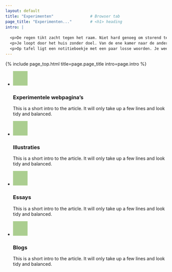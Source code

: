 ```yaml
---
layout: default
title: "Experimenten"                # Browser tab
page_title: "Experimenten..."        # <h1> heading
intro: |
  
  <p>De regen tikt zacht tegen het raam. Niet hard genoeg om storend te zijn, maar net genoeg om op te merken. Het is een geluid dat erbij hoort, alsof het de ruimte vult zonder iets van je te vragen. Buiten zijn de kleuren doffer geworden, bijna grijs.</p>
  <p>Je loopt door het huis zonder doel. Van de ene kamer naar de andere, gewoon om te voelen hoe het is om ergens anders te staan. Soms helpt dat, al verandert er feitelijk niets. De muren blijven dezelfde, de stilte ook.</p>
  <p>Op tafel ligt een notitieboekje met een paar losse woorden. Je weet niet meer precies waarom je ze opschreef. Misschien hoorde je ze ergens, misschien kwamen ze zomaar in je op. Ze zeggen niet veel, maar het voelt goed dat ze er staan.</p>
---
```


{% include page_top.html 
   title=page.page_title 
   intro=page.intro 
%}

<div class="custom-section">
  
<ul class="article-list">
  <li>
    <img src="/assets/images/global/icon1.svg" alt="Icon">
    <div class="text">
      <h3>Experimentele webpagina’s</h3>
      <p>This is a short intro to the article. It will only take up a few lines and look tidy and balanced.</p>
    </div>
  </li>  <li>
    <img src="/assets/images/global/icon1.svg" alt="Icon">
    <div class="text">
      <h3>Illustraties</h3>
      <p>This is a short intro to the article. It will only take up a few lines and look tidy and balanced.</p>
    </div>
  </li>  <li>
    <img src="/assets/images/global/icon1.svg" alt="Icon">
    <div class="text">
      <h3>Essays</h3>
      <p>This is a short intro to the article. It will only take up a few lines and look tidy and balanced.</p>
    </div>
  </li>  <li>
    <img src="/assets/images/global/icon1.svg" alt="Icon">
    <div class="text">
      <h3>Blogs</h3>
      <p>This is a short intro to the article. It will only take up a few lines and look tidy and balanced.</p>
    </div>
  </li>  
</ul></div>

